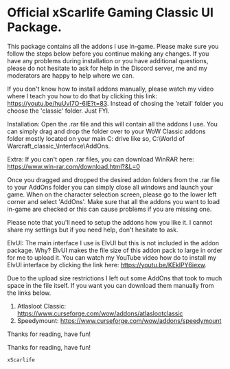 # Official xScarlife Gaming Classic UI Package.
This package contains all the addons I use in-game. Please make sure you follow the steps below before you continue making any changes. If you have any problems during installation or you have additional questions, please do not hesitate to ask for help in the Discord server, me and my moderators are happy to help where we can.

If you don't know how to install addons manually, please watch my video where I teach you how to do that by clicking this link: https://youtu.be/huUvI7O-6lE?t=83. Instead of chosing the 'retail' folder you choose the 'classic' folder. Just FYI.

Installation: Open the .rar file and this will contain all the addons I use. You can simply drag and drop the folder over to your WoW Classic addons folder mostly located on your main C: drive like so, C:\World of Warcraft\_classic_\Interface\AddOns.

Extra: If you can't open .rar files, you can download WinRAR here: https://www.win-rar.com/download.html?&L=0

Once you dragged and dropped the desired addon folders from the .rar file to your AddOns folder you can simply close all windows and launch your game. When on the character selection screen, please go to the lower left corner and select 'AddOns'. Make sure that all the addons you want to load in-game are checked or this can cause problems if you are missing one.

Please note that you'll need to setup the addons how you like it. I cannot share my settings but if you need help, don't hesitate to ask.

ElvUI: The main interface I use is ElvUI but this is not included in the addon package. Why? ElvUI makes the file size of this addon pack to large in order for me to upload it. You can watch my YouTube video how do to install my ElvUI interface by clicking the link here: https://youtu.be/KEklPY6iexw.

Due to the upload size restrictions I left out some AddOns that took to much space in the file itself. If you want you can download them manually from the links below.

1) Atlasloot Classic: https://www.curseforge.com/wow/addons/atlaslootclassic
2) Speedymount: https://www.curseforge.com/wow/addons/speedymount

Thanks for reading, have fun!

Thanks for reading, have fun!

    xScarlife
